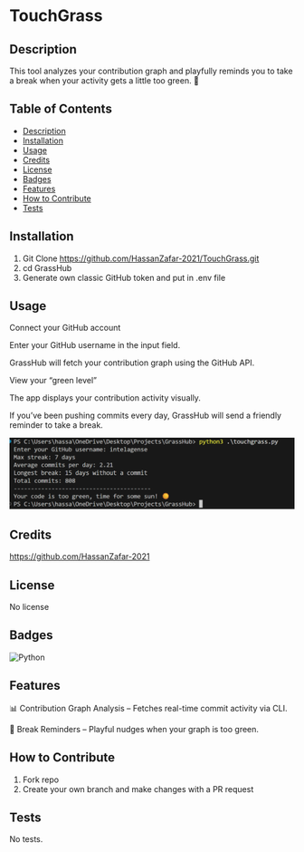 # TouchGrass

## Description

This tool analyzes your contribution graph and playfully reminds you to take a break when your activity gets a little too green. 🌱


## Table of Contents 
- [Description](#description)
- [Installation](#installation)
- [Usage](#usage)
- [Credits](#credits)
- [License](#license)
- [Badges](#badges)
- [Features](#features)
- [How to Contribute](#how-to-contribute)
- [Tests](#tests)

## Installation

1. Git Clone https://github.com/HassanZafar-2021/TouchGrass.git
2. cd GrassHub
3. Generate own classic GitHub token and put in .env file

## Usage

Connect your GitHub account

Enter your GitHub username in the input field.

GrassHub will fetch your contribution graph using the GitHub API.

View your “green level”

The app displays your contribution activity visually.

If you’ve been pushing commits every day, GrassHub will send a friendly reminder to take a break.

![alt text](image.png)

## Credits

https://github.com/HassanZafar-2021

## License

No license


## Badges

![Python](https://img.shields.io/badge/Python-3.x-blue?logo=python&logoColor=white)


## Features

📊 Contribution Graph Analysis – Fetches real-time commit activity via CLI.

🌱 Break Reminders – Playful nudges when your graph is too green.

## How to Contribute

1. Fork repo
2. Create your own branch and make changes with a PR request

## Tests

No tests.